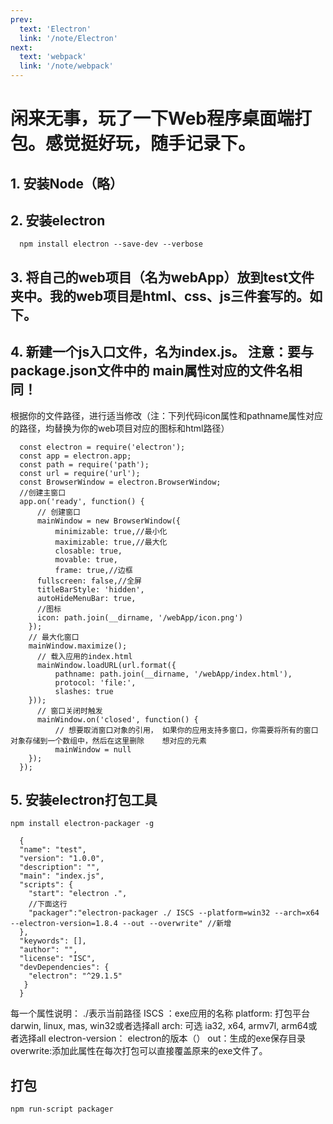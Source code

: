 ```yaml
---
prev:
  text: 'Electron'
  link: '/note/Electron'
next:
  text: 'webpack'
  link: '/note/webpack'
---
```


# 闲来无事，玩了一下Web程序桌面端打包。感觉挺好玩，随手记录下。


## 1. 安装Node（略）

## 2. 安装electron
      npm install electron --save-dev --verbose

## 3. 将自己的web项目（名为webApp）放到test文件夹中。我的web项目是html、css、js三件套写的。如下。

## 4. 新建一个js入口文件，名为index.js。 注意：要与 package.json文件中的 main属性对应的文件名相同！

  根据你的文件路径，进行适当修改（注：下列代码icon属性和pathname属性对应的路径，均替换为你的web项目对应的图标和html路径）
  ```
    const electron = require('electron');
    const app = electron.app;
    const path = require('path');
    const url = require('url');
    const BrowserWindow = electron.BrowserWindow;
    //创建主窗口
    app.on('ready', function() {
        // 创建窗口
        mainWindow = new BrowserWindow({
            minimizable: true,//最小化
            maximizable: true,//最大化
            closable: true,
            movable: true,
            frame: true,//边框
        fullscreen: false,//全屏
        titleBarStyle: 'hidden',
        autoHideMenuBar: true,
        //图标
        icon: path.join(__dirname, '/webApp/icon.png')
      });
      // 最大化窗口
      mainWindow.maximize();
        // 载入应用的index.html
        mainWindow.loadURL(url.format({
            pathname: path.join(__dirname, '/webApp/index.html'),
            protocol: 'file:',
            slashes: true
      }));
        // 窗口关闭时触发
        mainWindow.on('closed', function() {
            // 想要取消窗口对象的引用， 如果你的应用支持多窗口，你需要将所有的窗口对象存储到一个数组中，然后在这里删除    想对应的元素
            mainWindow = null
      });
    });

  ```
## 5. 安装electron打包工具
  
  ```
  npm install electron-packager -g
  ```
  ```
    {
    "name": "test",
    "version": "1.0.0",
    "description": "",
    "main": "index.js",
    "scripts": {
      "start": "electron .",
      //下面这行
      "packager":"electron-packager ./ ISCS --platform=win32 --arch=x64 --electron-version=1.8.4 --out --overwrite" //新增
    },
    "keywords": [],
    "author": "",
    "license": "ISC",
    "devDependencies": {
      "electron": "^29.1.5"
     }
    }
  ```
  每一个属性说明：
  ./表示当前路径
  ISCS ：exe应用的名称
  platform: 打包平台 darwin, linux, mas, win32或者选择all
  arch: 可选 ia32, x64, armv7l, arm64或者选择all
  electron-version： electron的版本（）
  out：生成的exe保存目录
  overwrite:添加此属性在每次打包可以直接覆盖原来的exe文件了。

  ## 打包
  ```
  npm run-script packager
  ```